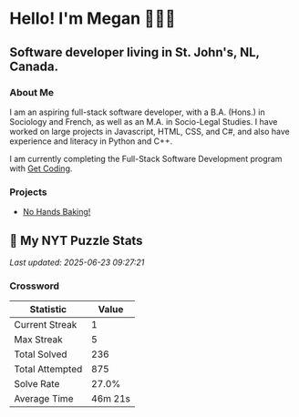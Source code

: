 # Hello! I'm Megan 👩🏻‍💻

## Software developer living in St. John's, NL, Canada.

### About Me

<p>I am an aspiring full-stack software developer, with a B.A. (Hons.) in Sociology and French, as well as an M.A. in Socio-Legal Studies. I have worked on large projects in Javascript, HTML, CSS, and C#, and also have experience and literacy in Python and C++.</p>

I am currently completing the Full-Stack Software Development program with [Get Coding](https://www.getcoding.ca/).

### Projects

* [No Hands Baking!](https://mpartificer.github.io/NoHandsBaking/)

<!-- NYT_STATS_START -->
## 🧩 My NYT Puzzle Stats

*Last updated: 2025-06-23 09:27:21*

### Crossword

| Statistic | Value |
|-----------|-------|
| Current Streak | 1 |
| Max Streak | 5 |
| Total Solved | 236 |
| Total Attempted | 875 |
| Solve Rate | 27.0% |
| Average Time | 46m 21s |


<!-- NYT_STATS_END -->
